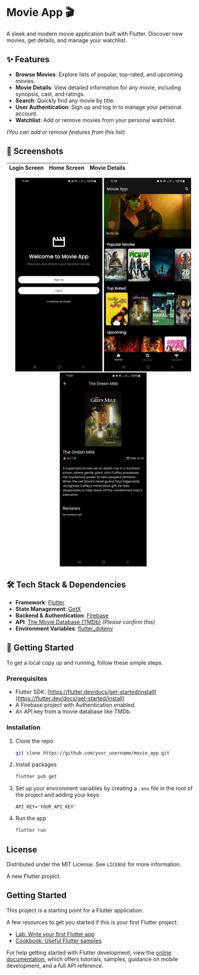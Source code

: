 # Movie App 🎬

A sleek and modern movie application built with Flutter. Discover new movies, get details, and manage your watchlist.

## ✨ Features

- **Browse Movies**: Explore lists of popular, top-rated, and upcoming movies.
- **Movie Details**: View detailed information for any movie, including synopsis, cast, and ratings.
- **Search**: Quickly find any movie by title.
- **User Authentication**: Sign up and log in to manage your personal account.
- **Watchlist**: Add or remove movies from your personal watchlist.

*(You can add or remove features from this list)*

## 📸 Screenshots

| Login Screen | Home Screen | Movie Details |
| :----------: | :---------: | :-----------: |
<p align="center">
  <img src="image1.jpg" alt="Screenshot 1" width="45%" />
  <img src="image2.jpg" alt="Screenshot 2" width="45%" />
   <img src="image3.jpg" alt="Screenshot 2" width="45%" />
 
</p>


## 🛠️ Tech Stack & Dependencies

- **Framework**: [Flutter](https://flutter.dev/)
- **State Management**: [GetX](https://pub.dev/packages/get)
- **Backend & Authentication**: [Firebase](https://firebase.google.com/)
- **API**: [The Movie Database (TMDb)](https://www.themoviedb.org/documentation/api) *(Please confirm this)*
- **Environment Variables**: [flutter_dotenv](https://pub.dev/packages/flutter_dotenv)

## 🚀 Getting Started

To get a local copy up and running, follow these simple steps.

### Prerequisites

- Flutter SDK: [https://flutter.dev/docs/get-started/install](https://flutter.dev/docs/get-started/install)
- A Firebase project with Authentication enabled.
- An API key from a movie database like TMDb.

### Installation

1.  Clone the repo
    ```sh
    git clone https://github.com/your_username/movie_app.git
    ```
2.  Install packages
    ```sh
    flutter pub get
    ```
3.  Set up your environment variables by creating a `.env` file in the root of the project and adding your keys:
    ```
    API_KEY='YOUR_API_KEY'
    ```
4.  Run the app
    ```sh
    flutter run
    ```

## License

Distributed under the MIT License. See `LICENSE` for more information.


A new Flutter project.

## Getting Started

This project is a starting point for a Flutter application.

A few resources to get you started if this is your first Flutter project:

- [Lab: Write your first Flutter app](https://docs.flutter.dev/get-started/codelab)
- [Cookbook: Useful Flutter samples](https://docs.flutter.dev/cookbook)

For help getting started with Flutter development, view the
[online documentation](https://docs.flutter.dev/), which offers tutorials,
samples, guidance on mobile development, and a full API reference.
